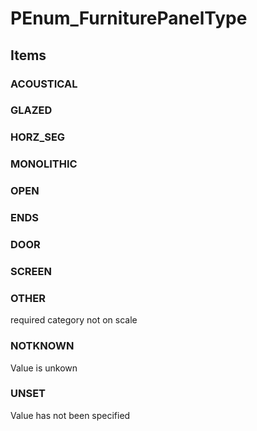 # PEnum_FurniturePanelType

## Items

### ACOUSTICAL


### GLAZED


### HORZ_SEG


### MONOLITHIC


### OPEN


### ENDS


### DOOR


### SCREEN


### OTHER
required category not on scale

### NOTKNOWN
Value is unkown

### UNSET
Value has not been specified

